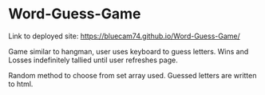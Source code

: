 # Word-Guess-Game

Link to deployed site: https://bluecam74.github.io/Word-Guess-Game/

Game similar to hangman, user uses keyboard to guess letters. Wins and Losses indefinitely tallied until user refreshes page. 

Random method to choose from set array used. Guessed letters are written to html. 
